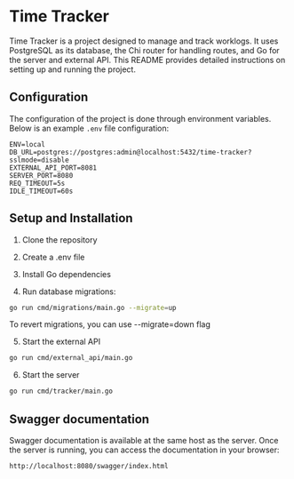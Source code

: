 # Time Tracker

Time Tracker is a project designed to manage and track worklogs. It uses PostgreSQL as its database, the Chi router for handling routes, and Go for the server and external API. This README provides detailed instructions on setting up and running the project.

## Configuration

The configuration of the project is done through environment variables. Below is an example `.env` file configuration:

```env
ENV=local
DB_URL=postgres://postgres:admin@localhost:5432/time-tracker?sslmode=disable
EXTERNAL_API_PORT=8081
SERVER_PORT=8080
REQ_TIMEOUT=5s
IDLE_TIMEOUT=60s
```

## Setup and Installation

1. Clone the repository

2. Create a .env file

3. Install Go dependencies

4. Run database migrations:

```bash
go run cmd/migrations/main.go --migrate=up
```

To revert migrations, you can use --migrate=down flag

5. Start the external API

```bash
go run cmd/external_api/main.go
```

6. Start the server

```bash
go run cmd/tracker/main.go
```

## Swagger documentation

Swagger documentation is available at the same host as the server. Once the server is running, you can access the documentation in your browser:

```bash
http://localhost:8080/swagger/index.html
```
